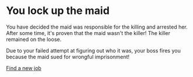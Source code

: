 # You lock up the maid

You have decided the maid was responsible for the killing and arrested her. After some time, it's proven that the maid wasn't the killer! The killer remained on the loose.

Due to your failed attempt at figuring out who it was, your boss fires you because the maid sued for wrongful imprisonment!

[Find a new job](../new-case.md)
